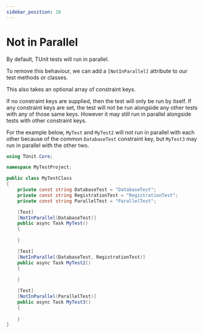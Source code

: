```yaml
---
sidebar_position: 10
---
```


# Not in Parallel

By default, TUnit tests will run in parallel. 

To remove this behaviour, we can add a `[NotInParallel]` attribute to our test methods or classes.

This also takes an optional array of constraint keys.

If no constraint keys are supplied, then the test will only be run by itself.
If any constraint keys are set, the test will not be run alongside any other tests with any of those same keys. However it may still run in parallel alongside tests with other constraint keys.

For the example below, `MyTest` and `MyTest2` will not run in parallel with each other because of the common `DatabaseTest` constraint key, but `MyTest3` may run in parallel with the other two.

```csharp
using TUnit.Core;

namespace MyTestProject;

public class MyTestClass
{
    private const string DatabaseTest = "DatabaseTest";
    private const string RegistrationTest = "RegistrationTest";
    private const string ParallelTest = "ParallelTest";

    [Test]
    [NotInParallel(DatabaseTest)]
    public async Task MyTest()
    {
        
    }

    [Test]
    [NotInParallel(DatabaseTest, RegistrationTest)]
    public async Task MyTest2()
    {
        
    }

    [Test]
    [NotInParallel(ParallelTest)]
    public async Task MyTest3()
    {
        
    }
}
```